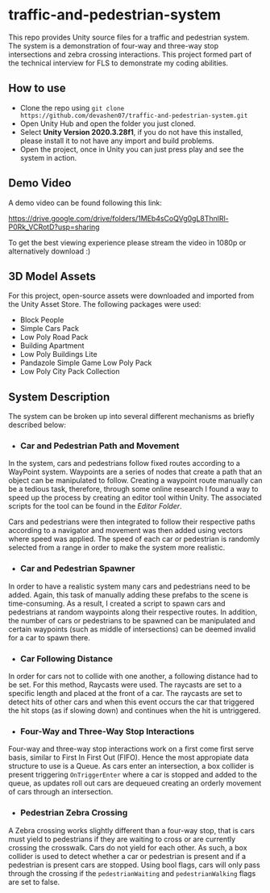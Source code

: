 # traffic-and-pedestrian-system

This repo provides Unity source files for a traffic and pedestrian system. The system is a demonstration of four-way and three-way stop intersections and zebra crossing interactions. This project formed part of the technical interview for FLS to demonstrate my coding abilities. 

## How to use 

- Clone the repo using  ``` git clone https://github.com/devashen07/traffic-and-pedestrian-system.git ```
- Open Unity Hub and open the folder you just cloned. 
- Select **Unity Version 2020.3.28f1**, if you do not have this installed, please install it to not have any import and build problems. 
- Open the project, once in Unity you can just press play and see the system in action. 

## Demo Video

A demo video can be found following this link: 

https://drive.google.com/drive/folders/1MEb4sCoQVg0gL8ThnlRl-P0Rk_VCRotD?usp=sharing

To get the best viewing experience please stream the video in 1080p or alternatively download :)

## 3D Model Assets 

For this project, open-source assets were downloaded and imported from the Unity Asset Store. The following packages were used: 

- Block People
- Simple Cars Pack 
- Low Poly Road Pack
- Building Apartment 
- Low Poly Buildings Lite 
- Pandazole Simple Game Low Poly Pack 
- Low Poly City Pack Collection


## System Description 

The system can be broken up into several different mechanisms as briefly described below: 

- ### Car and Pedestrian Path and Movement 

In the system, cars and pedestrians follow fixed routes according to a WayPoint system. Waypoints are a series of nodes that create a path that an object can be manipulated to follow. Creating a waypoint route manually can be a tedious task, therefore, through some online research I found a way to speed up the process by creating an editor tool within Unity. The associated scripts for the tool can be found in the _Editor Folder_. 

Cars and pedestrians were then integrated to follow their respective paths according to a navigator and movement was then added using vectors where speed was applied. The speed of each car or pedestrian is randomly selected from a range in order to make the system more realistic. 

- ### Car and Pedestrian Spawner

In order to have a realistic system many cars and pedestrians need to be added. Again, this task of manually adding these prefabs to the scene is time-consuming. As a result, I created a script to spawn cars and pedestrians at random waypoints along their respective routes. In addition, the number of cars or pedestrians to be spawned can be manipulated and certain waypoints (such as middle of intersections) can be deemed invalid for a car to spawn there. 

- ### Car Following Distance 

In order for cars not to collide with one another, a following distance had to be set. For this method, Raycasts were used. The raycasts are set to a specific length and placed at the front of a car. The raycasts are set to detect hits of other cars and when this event occurs the car that triggered the hit stops (as if slowing down) and continues when the hit is untriggered. 

- ### Four-Way and Three-Way Stop Interactions 

Four-way and three-way stop interactions work on a first come first serve basis, similar to First In First Out (FIFO). Hence the most appropiate data structure to use is a Queue. As cars enter an intersection, a box collider is present triggering ```OnTriggerEnter``` where a car is stopped and added to the queue, as updates roll out cars are dequeued creating an orderly movement of cars through an intersection. 

- ### Pedestrian Zebra Crossing 

A Zebra crossing works slightly different than a four-way stop, that is cars must yield to pedestrians if they are waiting to cross or are currently crossing the crosswalk. Cars do not yield for each other. As such, a box collider is used to detect whether a car or pedestrian is present and if a pedestrian is present cars are stopped. Using bool flags, cars will only pass through the crossing if the ```pedestrianWaiting``` and ```pedestrianWalking``` flags are set to false. 
